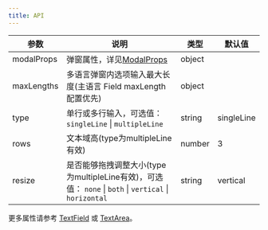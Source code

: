 ```yaml
---
title: API
---
```


| 参数       | 说明                                                          | 类型   | 默认值  |
| ---------- | ------------------------------------------------------------- | ------ | ----- |
| modalProps | 弹窗属性，详见[ModalProps](/zh/procmp/feedback/modal/#Modal)          | object |  |
| maxLengths | 多语言弹窗内选项输入最大长度(主语言 Field maxLength 配置优先) | object |  |
| type | 单行或多行输入，可选值：`singleLine` \| `multipleLine` | string | singleLine |
| rows | 文本域高(type为multipleLine有效) | number  | 3 |
| resize | 是否能够拖拽调整大小(type为multipleLine有效)，可选值： `none` \| `both` \| `vertical` \| `horizontal` | string  | vertical |

更多属性请参考 [TextField](/zh/procmp/data-entry/text-field/#TextField) 或 [TextArea](/zh/procmp/data-entry/text-area/#TextArea)。
